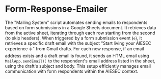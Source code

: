# Form-Response-Emailer
The "Mailing System" script automates sending emails to respondents based on form submissions in a Google Sheets document. It retrieves data from the active sheet, iterating through each row starting from the second (to skip headers). When triggered by a form submission event (`e`), it retrieves a specific draft email with the subject "Start living your AIESEC experience ✈️" from Gmail drafts. For each new response, if an email address exists and a draft email is found, it sends an HTML email using `MailApp.sendEmail()` to the respondent's email address listed in the sheet, using the draft's subject and body. This setup efficiently manages email communication with form respondents within the AIESEC context.
